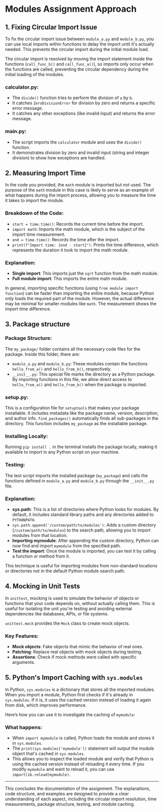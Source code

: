# Modules Assignment Approach

## 1. Fixing Circular Import Issue

To fix the circular import issue between `module_a.py` and `module_b.py`, you can use local imports within functions to delay the import until it's actually needed. This prevents the circular import during the initial module load. 

The circular import is resolved by moving the import statement inside the functions (`call_func_b()` and `call_func_a()`), so imports only occur when the functions are called, preventing the circular dependency during the initial loading of the modules.

### calculator.py:

- The `divide()` function tries to perform the division of `a` by `b`.
- It catches `ZeroDivisionError` for division by zero and returns a specific error message.
- It catches any other exceptions (like invalid input) and returns the error message.

### main.py:

- The script imports the `calculator` module and uses the `divide()` function.
- It demonstrates division by zero and invalid input (string and integer division) to show how exceptions are handled.

## 2. Measuring Import Time

In the code you provided, the `math` module is imported but not used. The purpose of the `math` module in this case is likely to serve as an example of what happens during the import process, allowing you to measure the time it takes to import the module.

### Breakdown of the Code:

- `start = time.time()`: Records the current time before the import.
- `import math`: Imports the math module, which is the subject of the import time measurement.
- `end = time.time()`: Records the time after the import.
- `print(f"Import time: {end - start}")`: Prints the time difference, which represents the duration it took to import the math module.

### Explanation:
- **Single import**: This imports just the `sqrt` function from the math module.
- **Full module import**: This imports the entire math module.

In general, importing specific functions (using `from module import function`) can be faster than importing the entire module, because Python only loads the required part of the module. However, the actual difference may be minimal for smaller modules like `math`. The measurement shows the import time difference.

## 3. Package structure

### Package Structure:
The `my_package/` folder contains all the necessary code files for the package. Inside this folder, there are:
- `module_a.py` and `module_b.py`: These modules contain the functions `hello_from_a()` and `hello_from_b()`, respectively.
- `__init__.py`: This special file marks the directory as a Python package. By importing functions in this file, we allow direct access to `hello_from_a()` and `hello_from_b()` when the package is imported.

### setup.py:
This is a configuration file for `setuptools` that makes your package installable. It includes metadata like the package name, version, description, and author info. `find_packages()` automatically finds all sub-packages in the directory. This function includes `my_package` as the installable package.

### Installing Locally:
Running `pip install .` in the terminal installs the package locally, making it available to import in any Python script on your machine.

### Testing:
The test script imports the installed package (`my_package`) and calls the functions defined in `module_a.py` and `module_b.py` through the `__init__.py` file.

### Explanation:
- **sys.path**: This is a list of directories where Python looks for modules. By default, it includes standard library paths and any directories added to `PYTHONPATH`.
- `sys.path.append('/custom/path/to/modules')`: Adds a custom directory (`/custom/path/to/modules`) to the search path, allowing you to import modules from that location.
- **Importing mymodule**: After appending the custom directory, Python can now find and import `mymodule` from the specified path.
- **Test the import**: Once the module is imported, you can test it by calling a function or method from it.

This technique is useful for importing modules from non-standard locations or directories not in the default Python module search path.

## 4. Mocking in Unit Tests

In `unittest`, mocking is used to simulate the behavior of objects or functions that your code depends on, without actually calling them. This is useful for isolating the unit you're testing and avoiding external dependencies like databases, APIs, or file systems.

`unittest.mock` provides the `Mock` class to create mock objects.

### Key Features:
- **Mock objects**: Fake objects that mimic the behavior of real ones.
- **Patching**: Replace real objects with mock objects during testing.
- **Assertions**: Check if mock methods were called with specific arguments.

## 5. Python's Import Caching with `sys.modules`

In Python, `sys.modules` is a dictionary that stores all the imported modules. When you import a module, Python first checks if it's already in `sys.modules`. If it is, it uses the cached version instead of loading it again from disk, which improves performance.

Here’s how you can use it to investigate the caching of `mymodule`:

### What happens:
- When `import mymodule` is called, Python loads the module and stores it in `sys.modules`.
- The `print(sys.modules['mymodule'])` statement will output the module object that's cached in `sys.modules`.
- This allows you to inspect the loaded module and verify that Python is using the cached version instead of reloading it every time. If you modify `mymodule` and want to reload it, you can use `importlib.reload(mymodule)`.

---

This concludes the documentation of the assignment. The explanations, code structure, and examples are designed to provide a clear understanding of each aspect, including the circular import resolution, time measurements, package structure, testing, and module caching.

